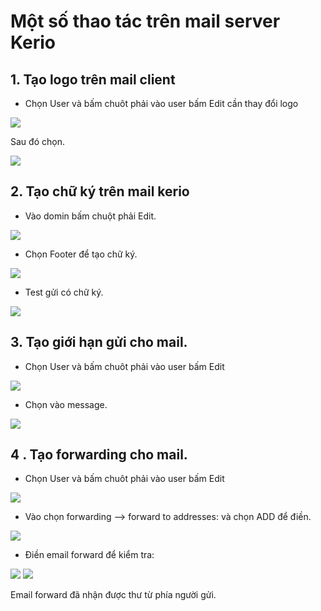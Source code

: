 # Một số thao tác trên mail server Kerio

## 1. Tạo logo trên mail client 

- Chọn User và bấm chuôt phải vào user bấm Edit cần thay đổi logo

<img src= https://image.prntscr.com/image/fTxW-O3CQai7zv8K1NN3vA.png>

Sau đó chọn.

<img src=https://image.prntscr.com/image/n-9m0B02Sy6Gw5aXsBe3VQ.png>

## 2. Tạo chữ ký trên mail kerio

- Vào domin bấm chuột phải Edit.

<img src=https://image.prntscr.com/image/FY9J4TiWSk_08YxmaX4LCw.png>

- Chọn Footer để tạo chữ ký.

<img src= https://image.prntscr.com/image/5TKLkKRqREWjhaUeTJslzA.png>

- Test gửi có chữ ký.

<img src= https://image.prntscr.com/image/Wz0XtZqhSa6d33gVXVFEYQ.png>


## 3. Tạo giới hạn gửi cho mail.

- Chọn User và bấm chuôt phải vào user bấm Edit

<img src= https://image.prntscr.com/image/fTxW-O3CQai7zv8K1NN3vA.png>

- Chọn vào message.

<img src=https://image.prntscr.com/image/akZ2kYH2RLyu2FAoq19WcA.png>

## 4 . Tạo forwarding cho mail.

- Chọn User và bấm chuôt phải vào user bấm Edit

<img src= https://image.prntscr.com/image/fTxW-O3CQai7zv8K1NN3vA.png>

- Vào chọn forwarding --> forward to addresses: và chọn ADD để điền.

<img src=https://image.prntscr.com/image/LRxdA7uuQb_Gy55e96ecAg.png>

- Điền email forward để kiểm tra:

<img src= https://image.prntscr.com/image/gK3aoKUPSYGYnsx56IMOPw.png>

<img src= https://image.prntscr.com/image/Tf3LueKJRVWwF4WG80EvQQ.png>

Email forward đã nhận được thư từ phía người gửi.





